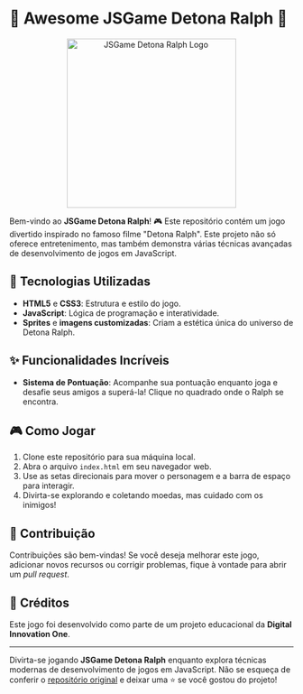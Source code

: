 # 🌟 Awesome JSGame Detona Ralph 🌟

<p align="center">
  <img src="https://github.com/digitalinnovationone/jsgame-detona-ralph/raw/main/assets/images/logo.png" alt="JSGame Detona Ralph Logo" width="300">
</p>

Bem-vindo ao **JSGame Detona Ralph**! 🎮 Este repositório contém um jogo divertido inspirado no famoso filme "Detona Ralph". Este projeto não só oferece entretenimento, mas também demonstra várias técnicas avançadas de desenvolvimento de jogos em JavaScript.

## 🚀 Tecnologias Utilizadas

- **HTML5** e **CSS3**: Estrutura e estilo do jogo.
- **JavaScript**: Lógica de programação e interatividade.
- **Sprites** e **imagens customizadas**: Criam a estética única do universo de Detona Ralph.

## ✨ Funcionalidades Incríveis

- **Sistema de Pontuação**: Acompanhe sua pontuação enquanto joga e desafie seus amigos a superá-la! Clique no quadrado onde o Ralph se encontra.

## 🎮 Como Jogar

1. Clone este repositório para sua máquina local.
2. Abra o arquivo `index.html` em seu navegador web.
3. Use as setas direcionais para mover o personagem e a barra de espaço para interagir.
4. Divirta-se explorando e coletando moedas, mas cuidado com os inimigos!

## 🤝 Contribuição

Contribuições são bem-vindas! Se você deseja melhorar este jogo, adicionar novos recursos ou corrigir problemas, fique à vontade para abrir um _pull request_.

## 🎉 Créditos

Este jogo foi desenvolvido como parte de um projeto educacional da **Digital Innovation One**.

---

Divirta-se jogando **JSGame Detona Ralph** enquanto explora técnicas modernas de desenvolvimento de jogos em JavaScript. Não se esqueça de conferir o [repositório original](https://github.com/digitalinnovationone/jsgame-detona-ralph) e deixar uma ⭐️ se você gostou do projeto!
